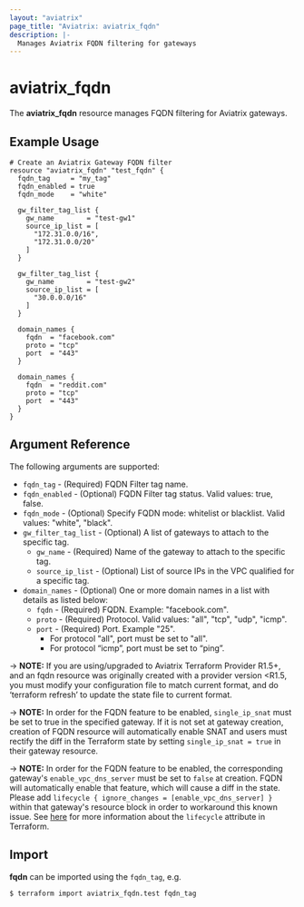 ```yaml
---
layout: "aviatrix"
page_title: "Aviatrix: aviatrix_fqdn"
description: |-
  Manages Aviatrix FQDN filtering for gateways
---
```


# aviatrix_fqdn

The **aviatrix_fqdn** resource manages FQDN filtering for Aviatrix gateways.

## Example Usage

```hcl
# Create an Aviatrix Gateway FQDN filter
resource "aviatrix_fqdn" "test_fqdn" {
  fqdn_tag     = "my_tag"
  fqdn_enabled = true
  fqdn_mode    = "white"

  gw_filter_tag_list {
    gw_name        = "test-gw1"
    source_ip_list = [
      "172.31.0.0/16",
      "172.31.0.0/20"
    ]
  }

  gw_filter_tag_list {
    gw_name        = "test-gw2"
    source_ip_list = [
      "30.0.0.0/16"
    ]
  }

  domain_names {
    fqdn  = "facebook.com"
    proto = "tcp"
    port  = "443"
  }

  domain_names {
    fqdn  = "reddit.com"
    proto = "tcp"
    port  = "443"
  }
}
```

## Argument Reference

The following arguments are supported:

* `fqdn_tag` - (Required) FQDN Filter tag name.
* `fqdn_enabled` - (Optional) FQDN Filter tag status. Valid values: true, false.
* `fqdn_mode` - (Optional) Specify FQDN mode: whitelist or blacklist. Valid values: "white", "black".
* `gw_filter_tag_list` - (Optional) A list of gateways to attach to the specific tag.
  * `gw_name` - (Required) Name of the gateway to attach to the specific tag.
  * `source_ip_list` - (Optional) List of source IPs in the VPC qualified for a specific tag.
* `domain_names` - (Optional) One or more domain names in a list with details as listed below:
  * `fqdn` - (Required) FQDN. Example: "facebook.com".
  * `proto` - (Required) Protocol. Valid values: "all", "tcp", "udp", "icmp".
  * `port` - (Required) Port. Example "25".
    * For protocol "all", port must be set to "all".
    * For protocol “icmp”, port must be set to “ping”.

-> **NOTE:** If you are using/upgraded to Aviatrix Terraform Provider R1.5+, and an fqdn resource was originally created with a provider version <R1.5, you must modify your configuration file to match current format, and do ‘terraform refresh’ to update the state file to current format.

-> **NOTE:** In order for the FQDN feature to be enabled, `single_ip_snat` must be set to true in the specified gateway. If it is not set at gateway creation, creation of FQDN resource will automatically enable SNAT and users must rectify the diff in the Terraform state by setting `single_ip_snat = true` in their gateway resource.

-> **NOTE:** In order for the FQDN feature to be enabled, the corresponding gateway's `enable_vpc_dns_server` must be set to `false` at creation. FQDN will automatically enable that feature, which will cause a diff in the state. Please add `lifecycle { ignore_changes = [enable_vpc_dns_server] }` within that gateway's resource block in order to workaround this known issue. See [here](https://www.terraform.io/docs/configuration/resources.html#lifecycle-lifecycle-customizations) for more information about the `lifecycle` attribute in Terraform.

## Import

**fqdn** can be imported using the `fqdn_tag`, e.g.

```
$ terraform import aviatrix_fqdn.test fqdn_tag
```
